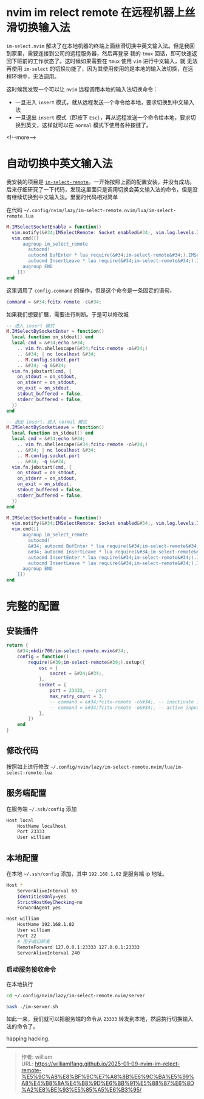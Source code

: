 # nvim im relect remote 在远程机器上丝滑切换输入法


`im-select.nvim` 解决了在本地机器的终端上面丝滑切换中英文输入法。但是我回到家里，需要连接到公司的远程服务器，然后再登录
我的 `tmux` 回话，即可快速返回下班前的工作状态了。这时候如果需要在 `tmux` 使用 `vim` 进行中文输入，就
无法再使用 `im-select` 的切换功能了，因为其使用使用的是本地的输入法切换，在远程环境中，无法调用。


这时候我发现一个可以让 `nvim` 远程调用本地的输入法切换命令：

- 一旦进入 `insert` 模式，就从远程发送一个命令给本地，要求切换到中文输入法
- 一旦退出 `insert` 模式（即按下 `Esc`），再从远程发送一个命令给本地，要求切换到英文，这样就可以在 `normal` 模式下使用各种按键了。

&lt;!--more--&gt;

# 自动切换中英文输入法

我安装的项目是 [`im-select-remote`](https://github.com/mkdir700/im-select-remote.nvim)。一开始按照上面的配置安装，并没有成功。后来仔细研究了一下代码，发现这里面只是调用切换会英文输入法的命令，但是没有继续切换到中文输入法。里面的代码相对简单

在代码 `~/.config/nvim/lazy/im-select-remote.nvim/lua/im-select-remote.lua`

```lua
M.IMSelectSocketEnable = function()
  vim.notify(&#34;IMSelectRemote: Socket enabled&#34;, vim.log.levels.INFO)
  vim.cmd([[
      augroup im_select_remote
        autocmd!
        autocmd BufEnter * lua require(&#34;im-select-remote&#34;).IMSelectBySocket()
        autocmd InsertLeave * lua require(&#34;im-select-remote&#34;).IMSelectBySocket()
      augroup END
    ]])
end
```

这里调用了 `config.command` 的操作，但是这个命令是一条固定的语句，

```lua
command = &#34;fcitx-remote -c&#34;
```

如果我们想要扩展，需要进行判断。于是可以修改城

```lua
-- 进入 insert 模式
M.IMSelectBySocketEnter = function()
  local function on_stdout() end
  local cmd = &#34;echo &#34;
    .. vim.fn.shellescape(&#34;fcitx-remote -o&#34;)
    .. &#34; | nc localhost &#34;
    .. M.config.socket.port
    .. &#34; -q 0&#34;
  vim.fn.jobstart(cmd, {
    on_stdout = on_stdout,
    on_stderr = on_stdout,
    on_exit = on_stdout,
    stdout_buffered = false,
    stderr_buffered = false,
  })
end

-- 退出 insert，进入 normal 模式
M.IMSelectBySocketLeave = function()
  local function on_stdout() end
  local cmd = &#34;echo &#34;
    .. vim.fn.shellescape(&#34;fcitx-remote -c&#34;)
    .. &#34; | nc localhost &#34;
    .. M.config.socket.port
    .. &#34; -q 0&#34;
  vim.fn.jobstart(cmd, {
    on_stdout = on_stdout,
    on_stderr = on_stdout,
    on_exit = on_stdout,
    stdout_buffered = false,
    stderr_buffered = false,
  })
end

M.IMSelectSocketEnable = function()
  vim.notify(&#34;IMSelectRemote: Socket enabled&#34;, vim.log.levels.INFO)
  vim.cmd([[
      augroup im_select_remote
        autocmd!
        &#34; autocmd BufEnter * lua require(&#34;im-select-remote&#34;).IMSelectBySocket()
        &#34; autocmd InsertLeave * lua require(&#34;im-select-remote&#34;).IMSelectBySocket()
        autocmd InsertEnter * lua require(&#34;im-select-remote&#34;).IMSelectBySocketEnter()
        autocmd InsertLeave * lua require(&#34;im-select-remote&#34;).IMSelectBySocketLeave()
      augroup END
    ]])
end
```

# 完整的配置

## 安装插件

```lua
return {
    &#34;mkdir700/im-select-remote.nvim&#34;,
    config = function()
        require(&#39;im-select-remote&#39;).setup({
            osc = {
                secret = &#34;&#34;,
            },
            socket = {
                port = 23333, -- port
                max_retry_count = 3,
                -- command = &#34;fcitx-remote -c&#34;, -- inactivate input method
                -- command = &#34;fcitx-remote -o&#34;, -- active input method
            },
        })
    end
}
```

## 修改代码

按照如上进行修改 `~/.config/nvim/lazy/im-select-remote.nvim/lua/im-select-remote.lua`

## 服务端配置

在服务端 `~/.ssh/config` 添加

```bash
Host local
    HostName localhost
    Port 23333
    User william
```

## 本地配置

在本地 `~/.ssh/config` 添加，其中 `192.168.1.82` 是服务端 ip 地址。

```bash
Host *
    ServerAliveInterval 60
    IdentitiesOnly=yes
    StrictHostKeyChecking=no
    ForwardAgent yes

Host william
    HostName 192.168.1.82
    User william
    Port 22
    # 用于端口转发
    RemoteForward 127.0.0.1:23333 127.0.0.1:23333
    ServerAliveInterval 240
```

### 启动服务接收命令

在本地执行

```bash
cd ~/.config/nvim/lazy/im-select-remote.nvim/server

bash ./im-server.sh
```

如此一来，我们就可以把服务端的命令从 `23333` 转发到本地，然后执行切换输入法的命令了。

happing hacking.




---

> 作者: william  
> URL: https://williamlfang.github.io/2025-01-09-nvim-im-relect-remote-%E5%9C%A8%E8%BF%9C%E7%A8%8B%E6%9C%BA%E5%99%A8%E4%B8%8A%E4%B8%9D%E6%BB%91%E5%88%87%E6%8D%A2%E8%BE%93%E5%85%A5%E6%B3%95/  

